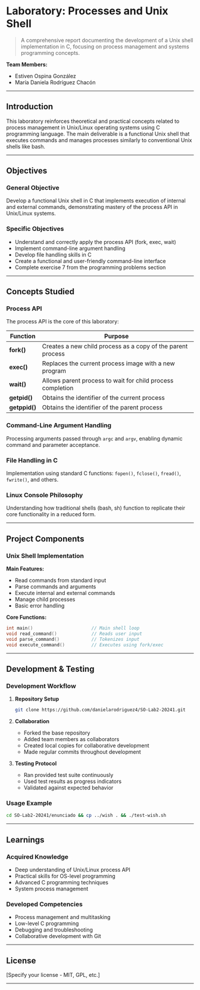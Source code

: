 # Laboratory: Processes and Unix Shell

> A comprehensive report documenting the development of a Unix shell implementation in C, focusing on process management and systems programming concepts.

**Team Members:**
- Estiven Ospina González
- María Daniela Rodríguez Chacón

---

## Introduction

This laboratory reinforces theoretical and practical concepts related to process management in Unix/Linux operating systems using C programming language. The main deliverable is a functional Unix shell that executes commands and manages processes similarly to conventional Unix shells like bash.

---

## Objectives

### General Objective
Develop a functional Unix shell in C that implements execution of internal and external commands, demonstrating mastery of the process API in Unix/Linux systems.

### Specific Objectives
- Understand and correctly apply the process API (fork, exec, wait)
- Implement command-line argument handling
- Develop file handling skills in C
- Create a functional and user-friendly command-line interface
- Complete exercise 7 from the programming problems section

---

## Concepts Studied

### Process API
The process API is the core of this laboratory:

| Function | Purpose |
|----------|---------|
| **fork()** | Creates a new child process as a copy of the parent process |
| **exec()** | Replaces the current process image with a new program |
| **wait()** | Allows parent process to wait for child process completion |
| **getpid()** | Obtains the identifier of the current process |
| **getppid()** | Obtains the identifier of the parent process |

### Command-Line Argument Handling
Processing arguments passed through `argc` and `argv`, enabling dynamic command and parameter acceptance.

### File Handling in C
Implementation using standard C functions: `fopen()`, `fclose()`, `fread()`, `fwrite()`, and others.

### Linux Console Philosophy
Understanding how traditional shells (bash, sh) function to replicate their core functionality in a reduced form.

---

## Project Components

### Unix Shell Implementation

**Main Features:**
- Read commands from standard input
- Parse commands and arguments
- Execute internal and external commands
- Manage child processes
- Basic error handling

**Core Functions:**
```c
int main()                      // Main shell loop
void read_command()             // Reads user input
void parse_command()            // Tokenizes input
void execute_command()          // Executes using fork/exec
```
---

## Development & Testing

### Development Workflow

1. **Repository Setup**
   ```bash
   git clone https://github.com/danielarodriguez4/SO-Lab2-20241.git
   ```

2. **Collaboration**
   - Forked the base repository
   - Added team members as collaborators
   - Created local copies for collaborative development
   - Made regular commits throughout development

3. **Testing Protocol**
   - Ran provided test suite continuously
   - Used test results as progress indicators
   - Validated against expected behavior

### Usage Example  

```bash
cd SO-Lab2-20241/enunciado && cp ../wish . && ./test-wish.sh
```
---

## Learnings

### Acquired Knowledge
- Deep understanding of Unix/Linux process API
- Practical skills for OS-level programming
- Advanced C programming techniques
- System process management

### Developed Competencies
- Process management and multitasking
- Low-level C programming
- Debugging and troubleshooting
- Collaborative development with Git
---

## License

[Specify your license - MIT, GPL, etc.]

---
